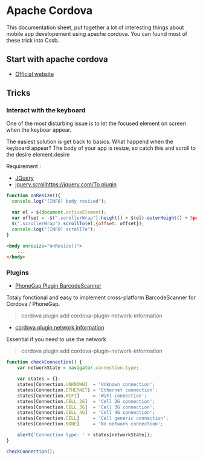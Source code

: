 # Apache Cordova

This documentation sheet, put together a lot of interesting things about mobile app developement using apache cordova. You can found most of these trick into Cssb.

## Start with apache cordova

* [Official website](https://cordova.apache.org/)

## Tricks

### Interact with the keyboard

One of the most disturbing issue is to let the focused element on screen when the keyboar appear.

The easiest solution is get back to basics. What happend when the keyboard appear? The body of your app is resize, so catch this and scroll to the desire element.desire

Requirement :
* [JQuery](https://jquery.com/)
* [jquery.scrollhttps://jquery.com/To plugin](https://github.com/flesler/jquery.scrollTo)

``` javascript
function onResize(){
  console.log("[INFO] body resised");

  var el = $(document.activeElement);
  var offset = -$(".scrollerWrap").height() + $(el).outerHeight() + 5px;
  $(".scrollerWrap").scrollTo(el,{offset: offset});
  console.log("[INFO] scrollTo");
}
```

``` html
<body onresize="onResize()">
    ...
</body>
```

### Plugins

* [PhoneGap Plugin BarcodeScanner](https://github.com/phonegap/phonegap-plugin-barcodescanner)

Totaly fonctional and easy to implement cross-platform BarcodeScanner for Cordova / PhoneGap.

> cordova plugin add cordova-plugin-network-information

* [cordova plugin network information](https://github.com/phonegap/phonegap-plugin-barcodescanner)

Essential if you need to use the network

> cordova plugin add cordova-plugin-network-information

``` javascript
function checkConnection() {
    var networkState = navigator.connection.type;

    var states = {};
    states[Connection.UNKNOWN]  = 'Unknown connection';
    states[Connection.ETHERNET] = 'Ethernet connection';
    states[Connection.WIFI]     = 'WiFi connection';
    states[Connection.CELL_2G]  = 'Cell 2G connection';
    states[Connection.CELL_3G]  = 'Cell 3G connection';
    states[Connection.CELL_4G]  = 'Cell 4G connection';
    states[Connection.CELL]     = 'Cell generic connection';
    states[Connection.NONE]     = 'No network connection';

    alert('Connection type: ' + states[networkState]);
}

checkConnection();
```
